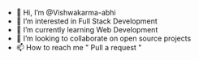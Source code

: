 - 👋 Hi, I’m @Vishwakarma-abhi
- 👀 I’m interested in Full Stack Development
- 🌱 I’m currently learning Web Development
- 💞️ I’m looking to collaborate on open source projects
- 📫 How to reach me " Pull a request "

<!---
Vishwakarma-abhi/Vishwakarma-abhi is a ✨ special ✨ repository because its `README.md` (this file) appears on your GitHub profile.
You can click the Preview link to take a look at your changes.
--->
